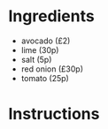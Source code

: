 # Ingredients
- avocado (£2)
- lime (30p)
- salt (5p)
- red onion (£30p)
- tomato (25p)

# Instructions
